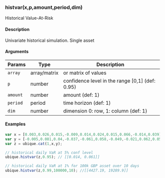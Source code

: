 ### histvar(x,p,amount,period,dim)

Historical Value-At-Risk


#### Description

Univariate historical simulation. Single asset  



#### Arguments

|Params|Type|Description
|---------|----|-----------
|`array` | array/matrix | or matrix of values
|`p` | number | confidence level in the range [0,1] (def: 0.95)
|`amount` | number | amount (def: 1)
|`period` | period | time horizon (def: 1)
|`dim` | number | dimension 0: row, 1: column (def: 1)


#### Examples

```js
var x = [0.003,0.026,0.015,-0.009,0.014,0.024,0.015,0.066,-0.014,0.039];
var y = [-0.005,0.081,0.04,-0.037,-0.061,0.058,-0.049,-0.021,0.062,0.058];
var z = ubique.cat(1,x,y);

// historical daily VaR at 5% conf level
ubique.histvar(z,0.95); // [[0.014, 0.061]]

// historical daily VaR at 1% for 100k GBP asset over 10 days
ubique.histvar(z,0.99,100000,10); //[[4427.19, 19289.9]]
```

